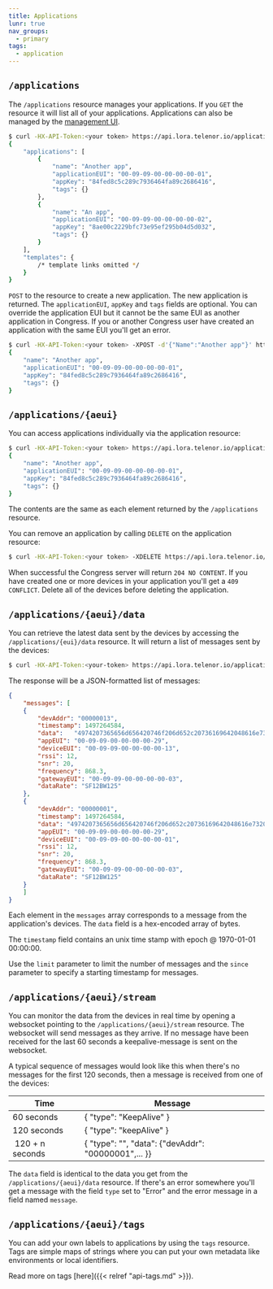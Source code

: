 ```yaml
---
title: Applications
lunr: true
nav_groups:
  - primary
tags:
  - application
---
```



## `/applications` 
The `/applications` resource manages your applications. If you `GET` the resource 
it will list all of your applications. Applications can also be managed by the
[management UI](https://lora.engineering/).

```bash
$ curl -HX-API-Token:<your token> https://api.lora.telenor.io/applications
{
    "applications": [
        {
            "name": "Another app",
            "applicationEUI": "00-09-09-00-00-00-00-01",
            "appKey": "84fed8c5c289c7936464fa89c2686416",
            "tags": {}
        },
        {
            "name": "An app",
            "applicationEUI": "00-09-09-00-00-00-00-02",
            "appKey": "8ae00c2229bfc73e95ef295b04d5d032",
            "tags": {}
        }
    ],
    "templates": {
        /* template links omitted */
    }
}
```

`POST` to the resource to create a new application. The new application is returned. The `applicationEUI`, `appKey` and `tags` fields are optional. You can override the application EUI but it cannot be the same EUI as another application in Congress. If you or another Congress user have created an application with the same EUI you'll get an error.

```bash
$ curl -HX-API-Token:<your token> -XPOST -d'{"Name":"Another app"}' https://api.lora.telenor.io/applications
{
    "name": "Another app",
    "applicationEUI": "00-09-09-00-00-00-00-01",
    "appKey": "84fed8c5c289c7936464fa89c2686416",
    "tags": {}
}
```

## `/applications/{aeui}` 
You can access applications individually via the application resource: 

```bash
$ curl -HX-API-Token:<your token> https://api.lora.telenor.io/applications/00-09-09-00-00-00-00-01
{
    "name": "Another app",
    "applicationEUI": "00-09-09-00-00-00-00-01",
    "appKey": "84fed8c5c289c7936464fa89c2686416",
    "tags": {}
}
``` 

The contents are the same as each element returned by the `/applications` resource.

You can remove an application by calling `DELETE` on the application resource:

```bash
$ curl -HX-API-Token:<your token> -XDELETE https://api.lora.telenor.io/applications/00-09-09-00-00-00-00-01
```

When successful the Congress server will return `204 NO CONTENT`. If you have created one or more devices in your application you'll get a `409 CONFLICT`. Delete all of the devices before deleting the application.

## `/applications/{aeui}/data` 
You can retrieve the latest data sent by the devices by accessing the `/applications/{eui}/data` resource. It will return a list of messages sent by the devices: 

```bash
$ curl -HX-API-Token:<your-token> https://api.lora.telenor.io/applications/00-09-09-00-00-00-00-29/data
```

The response will be a JSON-formatted list of messages:

```json
{
    "messages": [
    {
        "devAddr": "00000013",
        "timestamp": 1497264584,
        "data":   "4974207365656d656420746f206d652c20736169642048616e73204ac3b87267656e207468652053616e652c207468617420616e792063697669",
        "appEUI": "00-09-09-00-00-00-00-29",
        "deviceEUI": "00-09-09-00-00-00-00-13",
        "rssi": 12,
        "snr": 20,
        "frequency": 868.3,
        "gatewayEUI": "00-09-09-00-00-00-00-03",
        "dataRate": "SF12BW125"
    },    
    {
        "devAddr": "00000001",
        "timestamp": 1497264584,
        "data": "4974207365656d656420746f206d652c20736169642048616e73204ac3b872",
        "appEUI": "00-09-09-00-00-00-00-29",
        "deviceEUI": "00-09-09-00-00-00-00-01",
        "rssi": 12,
        "snr": 20,
        "frequency": 868.3,
        "gatewayEUI": "00-09-09-00-00-00-00-03",
        "dataRate": "SF12BW125"
    }
    ]
}
```

Each element in the `messages` array corresponds to a message from the application's devices. The `data` field is a hex-encoded array of bytes.

The `timestamp` field contains an unix time stamp with epoch @ 1970-01-01 00:00:00. 

Use the `limit` parameter to limit the number of messages and the `since` parameter to specify a starting timestamp for messages. 

## `/applications/{aeui}/stream` 
You can monitor the data from the devices in real time by opening a websocket pointing to the `/applications/{aeui}/stream` resource. The websocket will send messages as they arrive. If no message have been received for the last 60 seconds a keepalive-message is sent on the websocket.

A typical sequence of messages would look like this when there's no messages for the first 120 seconds, then a message is received from one of the devices:

| Time            | Message 
| --------------- | ------ 
| 60 seconds      | { "type": "KeepAlive" } 
| 120 seconds     | { "type": "keepAlive" } 
| 120 + n seconds | { "type": "", "data": {"devAddr": "00000001",... }} 

The `data` field is identical to the data you get from the `/applications/{aeui}/data` resource. If there's an
error somewhere you'll get a message with the field `type` set to "Error" and the error message in a field named `message`.

## `/applications/{aeui}/tags`
You can add your own labels to applications by using the `tags` resource. Tags are simple maps of strings where you can put your own metadata like environments or local identifiers.  

Read more on tags [here]({{< relref "api-tags.md" >}}).


